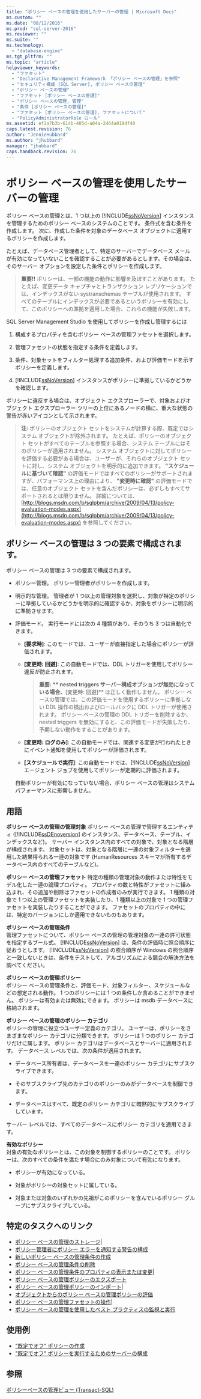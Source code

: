 ```yaml
---
title: "ポリシー ベースの管理を使用したサーバーの管理 | Microsoft Docs"
ms.custom: ""
ms.date: "08/12/2016"
ms.prod: "sql-server-2016"
ms.reviewer: ""
ms.suite: ""
ms.technology: 
  - "database-engine"
ms.tgt_pltfrm: ""
ms.topic: "article"
helpviewer_keywords: 
  - "ファセット"
  - "Declarative Management Framework 「ポリシー ベースの管理」を参照"
  - "セキュリティ構成 [SQL Server], ポリシー ベースの管理"
  - "ポリシー ベースの管理"
  - "ファセット [ポリシー ベースの管理]"
  - "ポリシー ベースの管理, 管理"
  - "条件 [ポリシー ベースの管理]"
  - "ファセット [ポリシー ベースの管理], ファセットについて"
  - "PolicyAdministratorRole ロール"
ms.assetid: ef2a7b3b-614b-405d-a04a-2464a019df40
caps.latest.revision: 76
author: "JennieHubbard"
ms.author: "jhubbard"
manager: "jhubbard"
caps.handback.revision: 76
---
```

# ポリシー ベースの管理を使用したサーバーの管理
   ポリシー ベースの管理とは、1 つ以上の [!INCLUDE[ssNoVersion](../../includes/ssnoversion-md.md)] インスタンスを管理するためのポリシー ベースのシステムのことです。 条件式を含む条件を作成します。 次に、作成した条件を対象のデータベース オブジェクトに適用するポリシーを作成します。  

たとえば、データベース管理者として、特定のサーバーでデータベース メールが有効になっていないことを確認することが必要があるとします。その場合は、そのサーバー オプションを設定した条件とポリシーを作成します。 
   
 > **重要!!** ポリシーは、一部の機能の動作に影響を及ぼすことがあります。 たとえば、変更データ キャプチャとトランザクション レプリケーションでは、インデックスがない systranschemas テーブルが使用されます。 すべてのテーブルにインデックスが必要であるというポリシーを有効にして、このポリシーへの準拠を適用した場合、これらの機能が失敗します。  
  
 SQL Server Management Studio を使用してポリシーを作成し管理するには
  
1.  構成するプロパティを含むポリシー ベースの管理ファセットを選択します。  
  
2.  管理ファセットの状態を指定する条件を定義します。  
  
3.  条件、対象セットをフィルター処理する追加条件、および評価モードを示すポリシーを定義します。  
  
4.  [!INCLUDE[ssNoVersion](../../includes/ssnoversion-md.md)] インスタンスがポリシーに準拠しているかどうかを確認します。  
  
 ポリシーに違反する場合は、オブジェクト エクスプローラーで、対象およびオブジェクト エクスプローラー ツリーの上位にあるノードの横に、重大な状態の警告が赤いアイコンとして示されます。  
  
> **注:** ポリシーのオブジェクト セットをシステムが計算する際、既定ではシステム オブジェクトが除外されます。  たとえば、ポリシーのオブジェクト セットがすべてのテーブルを参照する場合、システム テーブルにはそのポリシーが適用されません。 システム オブジェクトに対してポリシーを評価する必要がある場合は、ユーザーが、それらのオブジェクト セットに対し、システム オブジェクトを明示的に追加できます。 **"スケジュールに基づいて確認"** の評価モードではすべてのポリシーがサポートされますが、パフォーマンス上の理由により、 **"変更時に確認"** の評価モードでは、任意のオブジェクト セットを含んだポリシーは、必ずしもすべてサポートされるとは限りません。 詳細については、[http://blogs.msdn.com/b/sqlpbm/archive/2009/04/13/policy-evaluation-modes.aspx](http://blogs.msdn.com/b/sqlpbm/archive/2009/04/13/policy-evaluation-modes.aspx) を参照してください。  
  
## ポリシー ベースの管理は 3 つの要素で構成されます。  
 ポリシー ベースの管理は 3 つの要素で構成されます。  
  
-   ポリシー管理。 ポリシー管理者がポリシーを作成します。  
  
-   明示的な管理。 管理者が 1 つ以上の管理対象を選択し、対象が特定のポリシーに準拠しているかどうかを明示的に確認するか、対象をポリシーに明示的に準拠させます。  
  
-   評価モード。 実行モードには次の 4 種類があり、そのうち 3 つは自動化できます。  
  
    -   **[要求時]**:  このモードでは、ユーザーが直接指定した場合にポリシーが評価されます。  
  
    -   **[変更時: 回避]**:  この自動モードでは、DDL トリガーを使用してポリシー違反が防止されます。  
  
        > **重要: ** nested triggers サーバー構成オプションが無効になっている場合、**[変更時: 回避]** は正しく動作しません。 ポリシー ベースの管理では、この評価モードを使用するポリシーに準拠しない DDL 操作の検出およびロールバックに DDL トリガーが使用されます。 ポリシー ベースの管理の DDL トリガーを削除するか、nested triggers を無効にすると、この評価モードが失敗したり、予期しない動作をすることがあります。  
  
    -   **[変更時: ログのみ]**:  この自動モードでは、関連する変更が行われたときにイベント通知を使用してポリシーが評価されます。  
  
    -   **[スケジュールで実行]**:  この自動モードでは、[!INCLUDE[ssNoVersion](../../includes/ssnoversion-md.md)] エージェント ジョブを使用してポリシーが定期的に評価されます。  
  
     自動ポリシーが有効になっていない場合、ポリシー ベースの管理はシステム パフォーマンスに影響しません。  
  
## 用語  
 **ポリシー ベースの管理の管理対象** 
ポリシー ベースの管理で管理するエンティティ ([!INCLUDE[ssDEnoversion](../../includes/ssdenoversion-md.md)] のインスタンス、データベース、テーブル、インデックスなど)。 サーバー インスタンス内のすべての対象で、対象となる階層が構成されます。 対象セットは、対象となる階層に一連の対象フィルターを適用した結果得られる一連の対象です (HumanResources スキーマが所有するデータベース内のすべてのテーブルなど)。  
  
 **ポリシー ベースの管理ファセット**
 特定の種類の管理対象の動作または特性をモデル化した一連の論理プロパティ。 プロパティの数と特性がファセットに組み込まれ、その追加や削除はファセットの作成者のみが実行できます。 1 種類の対象で 1 つ以上の管理ファセットを実装したり、1 種類以上の対象で 1 つの管理ファセットを実装したりすることができます。 ファセットのプロパティの中には、特定のバージョンにしか適用できないものもあります。  
  
 **ポリシー ベースの管理条件**  
 管理ファセットについて、ポリシー ベースの管理の管理対象の一連の許可状態を指定するブール式。 [!INCLUDE[ssNoVersion](../../includes/ssnoversion-md.md)] は、条件の評価時に照合順序に従おうとします。 [!INCLUDE[ssNoVersion](../../includes/ssnoversion-md.md)] の照合順序が Windows の照合順序と一致しないときは、条件をテストして、アルゴリズムによる競合の解決方法を調べてください。  
  
 **ポリシー ベースの管理ポリシー**  
 ポリシー ベースの管理条件と、評価モード、対象フィルター、スケジュールなどの想定される動作。 1 つのポリシーには 1 つの条件しか含めることができません。 ポリシーは有効または無効にできます。 ポリシーは msdb データベースに格納されます。  
  
 **ポリシー ベースの管理のポリシー カテゴリ**  
 ポリシーの管理に役立つユーザー定義のカテゴリ。 ユーザーは、ポリシーをさまざまなポリシー カテゴリに分類できます。 ポリシーは 1 つのポリシー カテゴリだけに属します。 ポリシー カテゴリはデータベースとサーバーに適用されます。 データベース レベルでは、次の条件が適用されます。  
  
-   データベース所有者は、データベースを一連のポリシー カテゴリにサブスクライブできます。  
  
-   そのサブスクライブ先のカテゴリのポリシーのみがデータベースを制御できます。  
  
-   データベースはすべて、既定のポリシー カテゴリに暗黙的にサブスクライブしています。  
  
 サーバー レベルでは、すべてのデータベースにポリシー カテゴリを適用できます。  
  
 **有効なポリシー**  
 対象の有効なポリシーとは、この対象を制御するポリシーのことです。 ポリシーは、次のすべての条件を満たす場合にのみ対象について有効になります。  
  
-   ポリシーが有効になっている。  
  
-   対象がポリシーの対象セットに属している。  
  
-   対象または対象のいずれかの先祖がこのポリシーを含んでいるポリシー グループにサブスクライブしている。  
  
## 特定のタスクへのリンク 

 - [ポリシー ベースの管理のストレージ](https://msdn.microsoft.com/library/hh213476.aspx)|  
 - [ポリシー管理者にポリシー エラーを通知する警告の構成](../../relational-databases/policy-based-management/configure-alerts-to-notify-policy-administrators-of-policy-failures.md)  
 - [新しいポリシー ベースの管理条件の作成](../../relational-databases/policy-based-management/create-a-new-policy-based-management-condition.md) 
 - [ポリシー ベースの管理条件の削除](../../relational-databases/policy-based-management/delete-a-policy-based-management-condition.md)
 - [ポリシー ベースの管理条件のプロパティの表示または変更](../../relational-databases/policy-based-management/view-or-modify-the-properties-of-a-policy-based-management-condition.md)|  
 - [ポリシー ベースの管理ポリシーのエクスポート](../../relational-databases/policy-based-management/export-a-policy-based-management-policy.md)
 - [ポリシー ベースの管理ポリシーのインポート](../../relational-databases/policy-based-management/import-a-policy-based-management-policy.md)|  
 - [オブジェクトからのポリシー ベースの管理ポリシーの評価](../../relational-databases/policy-based-management/evaluate-a-policy-based-management-policy-from-an-object.md)
 - [ポリシー ベースの管理ファセットの操作](../../relational-databases/policy-based-management/working-with-policy-based-management-facets.md)|  
 - [ポリシー ベースの管理を使用したベスト プラクティスの監視と実行](../../relational-databases/policy-based-management/monitor-and-enforce-best-practices-by-using-policy-based-management.md)

  
 ## 使用例
 - ["既定でオフ" ポリシーの作成](https://msdn.microsoft.com/library/bb500172.aspx)
  - ["既定でオフ" ポリシーを実行するためのサーバーの構成](https://msdn.microsoft.com/library/bb522470.aspx)
## 参照  
 [ポリシーベースの管理ビュー &#40;Transact-SQL&#41;](../../relational-databases/system-catalog-views/policy-based-management-views-transact-sql.md)  
  
  